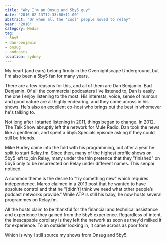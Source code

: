 ```yaml
---
title: "Why I'm an Onsug and 5by5 guy"
date: "2016-02-13T12:33:00+11:00"
abstract: "Or when all the 'cool' people moved to relay"
year: "2016"
category: Media
tag:
- 5by5
- dan-benjamin
- onsug
- podcasts
location: sydney
---
```

My heart (and ears) belong firmly in the Overnightscape Underground, but I'm also been a 5by5 fan for many years.

There are a few reasons for this, and all of them are Dan Benjamin. Bad Denjamin. Of all the commercial podcasters I've listened to, Dan is easily the one I enjoy listening to the most. His interests, voice, sense of humour and good nature are all highly endearing, and they come across in his shows. He's also an excellent co-host who brings out the best in whomever he's talking to.

Not long after I started listening in 2011, things began to change. In 2012, The Talk Show abruptly left the network for Mule Radio. Dan took the news like a gentleman, and spent a 5by5 Specials episode asking if they could still be friends.

Mike Hurley came into the fold with his programming, but after a year he split to start Relay.fm. Since then, many of the highest profile shows on 5by5 left to join Relay, many under the thin pretence that they "finished" on 5by5 only to be resurrected on Relay under different names. This senpai noticed.

A common theme is the desire to "try something new" which requires independence. Marco claimed in a 2013 post that he wanted to have absolute control and that he "[didn't] think we need what other people’s podcast networks provide." While ATP is still his baby, he now hosts several programmes on Relay.fm.

All the hosts claim to be thankful for the financial and technical assistance and experience they gained from the 5by5 experience. Regardless of intent, the inescapable corollary is they left the network as soon as they'd milked it for experience. To an outsider looking in, it came across as poor form. 

Which is why I still source my shows from Onsug and 5by5.

